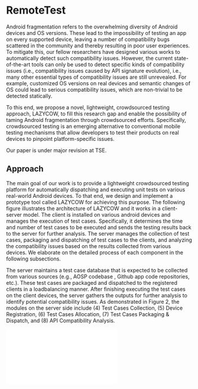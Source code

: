 # RemoteTest
Android fragmentation refers to the overwhelming diversity of Android devices and OS versions. These lead to the
impossibility of testing an app on every supported device, leaving a number of compatibility bugs scattered in the community and
thereby resulting in poor user experiences. To mitigate this, our fellow researchers have designed various works to automatically detect
such compatibility issues. However, the current state-of-the-art tools can only be used to detect specific kinds of compatibility issues
(i.e., compatibility issues caused by API signature evolution), i.e., many other essential types of compatibility issues are still unrevealed.
For example, customized OS versions on real devices and semantic changes of OS could lead to serious compatibility issues, which
are non-trivial to be detected statically.

To this end, we propose a novel, lightweight, crowdsourced testing approach, LAZYCOW, to fill
this research gap and enable the possibility of taming Android fragmentation through crowdsourced efforts. Specifically, crowdsourced
testing is an emerging alternative to conventional mobile testing mechanisms that allow developers to test their products on real
devices to pinpoint platform-specific issues.

Our paper is under major revision at TSE.

## Approach
The main goal of our work is to provide a lightweight
crowdsourced testing platform for automatically dispatching and executing unit tests on various real-world Android
devices. To that end, we design and implement a prototype
tool called LAZYCOW for achieving this purpose. The following figure
illustrates the architecture of LAZYCOW and it works in
a client-server model. The client is installed on various
android devices and manages the execution of test cases.
Specifically, it determines the time and number of test cases
to be executed and sends the testing results back to the
server for further analysis. The server manages the collection of test cases, packaging and dispatching of test cases
to the clients, and analyzing the compatibility issues based
on the results collected from various devices. We elaborate
on the detailed process of each component in the following
subsections.

The server maintains a test case database that is expected
to be collected from various sources (e.g., AOSP codebase , Github app code repositories, etc.). These test cases are
packaged and dispatched to the registered clients in a loadbalancing manner. After finishing executing the test cases
on the client devices, the server gathers the outputs for
further analysis to identify potential compatibility issues.
As demonstrated in Figure 2, the modules on the server
side include (4) Test Cases Collection, (5) Device Registration,
(6) Test Cases Allocation, (7) Test Cases Packaging & Dispatch,
and (8) API Compatibility Analysis.

![avatar](LazyCow_architecture.pdf)

